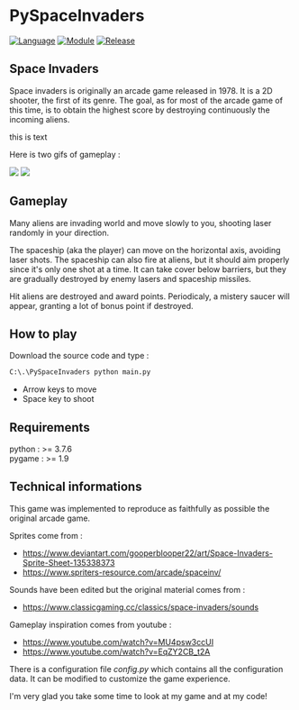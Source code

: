 # PySpaceInvaders

[![Language](https://img.shields.io/badge/language-python-blue.svg?style=flat)](https://www.python.org)
[![Module](https://img.shields.io/badge/module-pygame-brightgreen.svg?style=flat)](http://www.pygame.org/news.html)
[![Release](https://img.shields.io/badge/release-v1.0-orange.svg?style=flat)]()

## Space Invaders

Space invaders is originally an arcade game released in 1978. It is a 2D shooter, the first of its genre. 
The goal, as for most of the arcade game of this time, is to obtain the highest score by destroying continuously the incoming aliens.

this is text

Here is two gifs of gameplay :
<p float="left">
  <img src="https://i.imgur.com/WKrfXYW.gif" />
  <img src="https://i.imgur.com/H9q8WB7.gif" />
</p>


## Gameplay 

Many aliens are invading world and move slowly to you, shooting laser randomly in your direction.

The spaceship (aka the player) can move on the horizontal axis, avoiding laser shots. 
The spaceship can also fire at aliens, but it should aim properly since it's only one shot at a time.
It can take cover below barriers, but they are gradually destroyed by enemy lasers and spaceship missiles.

Hit aliens are destroyed and award points. Periodicaly, a mistery saucer will appear, granting a lot of bonus point if destroyed.

## How to play

Download the source code and type :

```bash
C:\.\PySpaceInvaders python main.py
```

- Arrow keys to move
- Space key to shoot

## Requirements

python : >= 3.7.6  
pygame : >= 1.9


## Technical informations

This game was implemented to reproduce as faithfully as possible the original arcade game.

Sprites come from :
- https://www.deviantart.com/gooperblooper22/art/Space-Invaders-Sprite-Sheet-135338373
- https://www.spriters-resource.com/arcade/spaceinv/

Sounds have been edited but the original material comes from : 
- https://www.classicgaming.cc/classics/space-invaders/sounds

Gameplay inspiration comes from youtube :
- https://www.youtube.com/watch?v=MU4psw3ccUI
- https://www.youtube.com/watch?v=EqZY2CB_t2A

There is a configuration file *config.py* which contains all the configuration data.
It can be modified to customize the game experience.


I'm very glad you take some time to look at my game and at my code!
